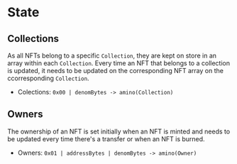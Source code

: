 # State

## Collections

As all NFTs belong to a specific `Collection`, they are kept on store in an array
within each `Collection`. Every time an NFT that belongs to a collection is updated,
it needs to be updated on the corresponding NFT array on the ccorresponding `Collection`.

- Colections: `0x00 | denomBytes -> amino(Collection)`

## Owners

The ownership of an NFT is set initially when an NFT is minted and needs to be
updated every time there's a transfer or when an NFT is burned.

- Owners: `0x01 | addressBytes | denomBytes -> amino(Owner)`
